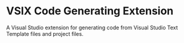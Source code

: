 # VSIX Code Generating Extension

A Visual Studio extension for generating code from Visual Studio Text Template files and project files.
